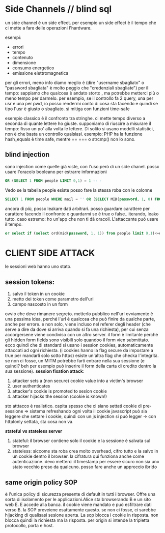 # Side Channels // blind sql
un side channel è un side effect.
per esempio un side effect è il tempo che ci mette a fare delle operazioni l'hardware. 

esempi:
- errori
- tempo
- contenuto
- dimensione
- consumo energetico
- emissione elettromagnetica

per gli errori, meno info diamo meglio è (dire "username sbagliato" o "password sbagliata" è molto peggio che "credenziali sbagliate")
per il tempo:
sappiamo che qualcosa è andato storto , ma potrebbe metterci più o meno tempo per darmelo. per esempio, se il controllo fa 2 query, una per usr e una per pwd, io posso rendermi conto di cosa sta facendo e quindi se tipo l'usr è giusto o sbagliato.
si mitiga con funzioni time-safe 

esempio classico è il confronto tra stringhe. ci mette tempo diverso a seconda di quante lettere ho giuste. 
supponiamo di riuscire a misurare il tempo:
fisso un po' alla volta le lettere. Di solito si usano modelli statistici, non è che basta un controllo qualsiasi.
esempio: PHP ha la funzione hash_equals è time safe, mentre == === o strcmp() non lo sono.

## blind injection
sono injection come quelle già viste, con l'uso però di un side chanel. 
posso usare l'oracolo booleano per estrarre informazioni
```sql
OR (SELECT 1 FROM people LIMIT 0,1) = 1 -- -
```  
Vedo se la tabella people esiste
posso fare la stessa roba con le colonne
```sql
SELECT 1 FROM people WHERE mail = '' OR (SELECT MID(password, 1, 0) FROM people LIMIT 0,1) = '' -- -
```
ancora di più, posso leakare dati arbitrari. posso guardare carattere per carattere facendo il confronto e guardarmi se è true o false.. iterando, leako tutto.
caso estremo: ho un'app che non ti dà oracoli. 
L'attaccante può usare il tempo. 
```sql
or select if (select ord(mid(password, 1, 1)) from people limit 0,1)<=ord('m'), sleep(1), null```
```

# CLIENT SIDE ATTACK
le sessioni web hanno uno stato. 
## session tokens:
1. salvo il token in un cookie
2. metto dei token come parametro dell'url
3. campo nascosto in un form

ovvio che deve rimanere segreto. metterlo pubblico nell'url ovviamente è una pessima idea, perché l'url è qualcosa che può finire da qualche parte, anche per errore. e non solo, viene incluso nel referer degli header (che serve a dire da dove si arriva quando si fa una richiesta), per cui senza accorgersene viene condiviso con un altro server.
il form è limitante perché gli hidden form fields sono visibili solo quandoo il form vien submittato.
ecco quindi che di standard si usano i session cookies, automaticamente attaccati ad ogni richiesta. (i cookies hanno la flag secure da impostare a true per mandarli solo sotto https)
esiste un'altra flag che checka l'integrità. se non ci fosse, un MITM potrebbe farti entrare nella sua sessione (e quindi? beh per esempio può inserire il form della carta di credito dentro la sua sessione).
**session fixation attack**: 
1. attacker sets a (non secure) cookie value into a victim's browser
2. user authenticates
3. attacker's cookie is promoted to sesion cookie
4. attacker hijacks the session (cookie is known!)

sto atttacco è realistico. capita spesso che ci siano settati cookie di pre-sessione => sistema refreshando ogni volta il cookie
javascript può sia leggere che settare i cookie, quindi con un js injection si può legger -> con httplonly settata, sta cosa non va.

**stateful vs stateless server**
1. stateful: il browser contiene solo il cookie e la sessione è salvata sul browser
2. stateless: siccome sta roba crea molto overhead, cifro tutto e la salvo in un cookie dentro il browser. la cifratura qui funziona anche come autenticazione. devo metterci il timestamp per essere sicuro non sia uno stato vecchio preso da qualcuno. posso fare anche un approccio ibrido

## same origin policy SOP
è l'unica policy di sicurezza presente di default in tutti i browser. Offre una sorta di isolamento per le applicazioni.Alice sta browserando B e un sito web E. E accede alla banca. il cookie viene mandato e può esfiltrare dati verso B. la SOP preveiene esattamente questo. se non ci fosse, ci sarebbe hijacking di qualisasi sesione aperta. La sop blocca i cookie in risposta. non blocca quindi la richiesta ma la risposta. 
per origin si intende la tripletta protocollo, porta e host. 

